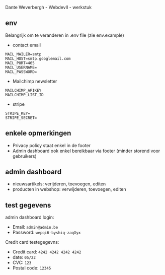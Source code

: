 Dante Weverbergh -
WebdevII - werkstuk

## env

Belangrijk om te veranderen in .env file (zie env.example)

- contact email

```
MAIL_MAILER=smtp
MAIL_HOST=smtp.googlemail.com
MAIL_PORT=465
MAIL_USERNAME=
MAIL_PASSWORD=
```

- Mailchimp newsletter

```
MAILCHIMP_APIKEY
MAILCHIMP_LIST_ID
```

- stripe

```
STRIPE_KEY=
STRIPE_SECRET=
```

## enkele opmerkingen

- Privacy policy staat enkel in de footer
- Admin dashboard ook enkel bereikbaar via footer (minder storend voor gebruikers)

## admin dashboard

- nieuwsartikels: verijderen, toevoegen, editen
- producten in webshop: verwijderen, toevoegen, editen

## test gegevens

admin dashboard login:

- Email: `admin@admin.be`
- Password: `wepqi6-byshiq-zaqXyx`

Credit card testegegevns:

- Credit card: `4242 4242 4242 4242`
- date: `05/22`
- CVC: `123`
- Postal code: `12345`
